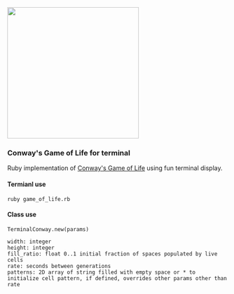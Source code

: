 <img src="https://user-images.githubusercontent.com/3287519/39412988-02902778-4bf2-11e8-9667-ebc5db12224b.png" width="300" />

### Conway's Game of Life for terminal
Ruby implementation of [Conway's Game of Life](https://en.wikipedia.org/wiki/Conway%27s_Game_of_Life) using fun terminal display.

#### Termianl use
`ruby game_of_life.rb`

#### Class use
```
TerminalConway.new(params)

width: integer
height: integer
fill_ratio: float 0..1 initial fraction of spaces populated by live cells
rate: seconds between generations
patterns: 2D array of string filled with empty space or * to initialize cell pattern, if defined, overrides other params other than rate
```
